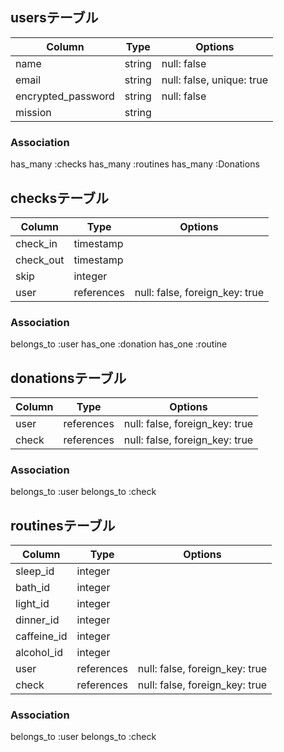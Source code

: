 ## usersテーブル

| Column             | Type   | Options                   |
| ------------------ | ------ | ------------------------- |
| name               | string | null: false               |
| email              | string | null: false, unique: true |
| encrypted_password | string | null: false               |
| mission            | string |                           |

### Association
has_many :checks
has_many :routines
has_many :Donations

## checksテーブル

| Column    | Type         | Options                        |
| --------  | ------------ | ------------------------------ |
| check_in  | timestamp    |                                |
| check_out | timestamp    |                                |
| skip      | integer      |                                |
| user      | references   | null: false, foreign_key: true |

### Association
belongs_to :user
has_one :donation
has_one :routine

## donationsテーブル

| Column  | Type       | Options                        |
| ------- | ---------- | ------------------------------ |
| user    | references | null: false, foreign_key: true |
| check   | references | null: false, foreign_key: true |

### Association
belongs_to :user
belongs_to :check

## routinesテーブル

| Column       | Type       | Options                        |
| ------------ | ---------- | ------------------------------ | 
| sleep_id     | integer    |                                |
| bath_id      | integer    |                                |
| light_id     | integer    |                                |
| dinner_id    | integer    |                                |
| caffeine_id  | integer    |                                |
| alcohol_id   | integer    |                                |
| user         | references | null: false, foreign_key: true |
| check        | references | null: false, foreign_key: true |

### Association
belongs_to :user
belongs_to :check